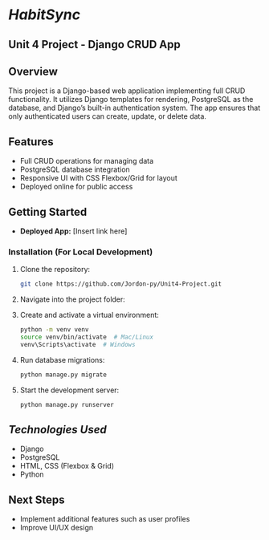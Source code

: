 # *HabitSync*

## Unit 4 Project - Django CRUD App
## Overview
This project is a Django-based web application implementing full CRUD functionality. It utilizes Django templates for rendering, PostgreSQL as the database, and Django’s built-in authentication system. The app ensures that only authenticated users can create, update, or delete data.

## Features
- Full CRUD operations for managing data
- PostgreSQL database integration
- Responsive UI with CSS Flexbox/Grid for layout
- Deployed online for public access

## Getting Started
- **Deployed App:** [Insert link here]


### Installation (For Local Development)
1. Clone the repository:
   ```bash
   git clone https://github.com/Jordon-py/Unit4-Project.git
   ```
2. Navigate into the project folder:
 
3. Create and activate a virtual environment:
   ```bash
   python -m venv venv
   source venv/bin/activate  # Mac/Linux
   venv\Scripts\activate  # Windows
   ```
4. Run database migrations:
   ```bash
   python manage.py migrate
   ```
5. Start the development server:
   ```bash
   python manage.py runserver
   ```

## *Technologies Used*
- Django
- PostgreSQL
- HTML, CSS (Flexbox & Grid)
- Python

## Next Steps
- Implement additional features such as user profiles
- Improve UI/UX design
